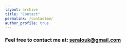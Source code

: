 ```yaml
---
layout: archive
title: "Contact"
permalink: /contactme/
author_profile: true
---
```


### Feel free to contact me at: <seralouk@gmail.com>

